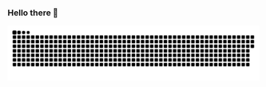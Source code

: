 ### Hello there 👋

<picture>
  <source media="(prefers-color-scheme: dark)" srcset="https://raw.githubusercontent.com/matheusgomes28/matheusgomes28/output/github-snake-dark.svg" />
  <source media="(prefers-color-scheme: light)" srcset="https://raw.githubusercontent.com/matheusgomes28/matheusgomes28/output/github-snake.svg" />
  <img alt="github-snake" src="github-snake.svg" />
</picture>
